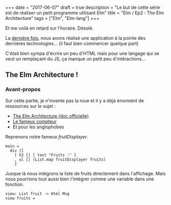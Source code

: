 +++
date = "2017-06-07"
draft = true
description = "Le but de cette série est de réaliser un petit programme utilisant Elm"
title = "Elm / Ep2 : The Elm Architecture"
tags = ["Elm", "Elm-lang"]
+++

Et me voilà en retard sur l'horaire. Désolé.

La [dernière fois](/elm-/-ep1--un-premier-programme-avec-elm/), nous avons réalisé une application à la pointe des dernières technologies... (il faut bien commencer quelque part)

C'était bien sympa d'écrire un peu d'HTML mais pour une langage qui se veut un remplaçant du JS, ça manque un petit peu d'intéractions...

## The Elm Architecture !

### Avant-propos

Sur cette partie, je n'invente pas la roue et il y a déjà énormént de ressources sur le sujet :

- [The Elm Architecture (doc officielle)](https://guide.elm-lang.org/architecture/)
- [Le fameux compteur](https://guide.elm-lang.org/architecture/user_input/buttons.html)
- Et pour les anglophobes 

Reprenons notre fameux _fruitDisplayer_.

    main =
      div []
        [ h2 [] [ text "Fruits :" ]
        , ul [] (List.map fruitDisplayer fruits)
        ]

Jusque là nous intégrons la liste de fruits directement dans l'affichage. Mais nous pourrions tout aussi bien l'intégrer comme une variable dans une fonction. 

    view: List fruit -> Html Msg
    view fruits =
